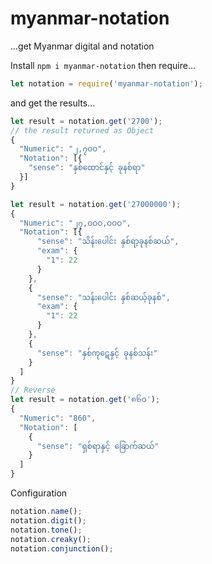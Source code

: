 # myanmar-notation
...get Myanmar digital and notation

Install `npm i myanmar-notation` then require...


```js
let notation = require('myanmar-notation');
```
and get the results...
```js
let result = notation.get('2700');
// the result returned as Object
{
  "Numeric": "၂,၇ဝဝ",
  "Notation": [{
    "sense": "နှစ်ထောင်နှင့် ခုနစ်ရာ"
  }]
}

let result = notation.get('27000000');
{
  "Numeric": "၂၇,ဝဝဝ,ဝဝဝ",
  "Notation": [{
      "sense": "သိန်းပေါင်း နှစ်ရာ့ခုနစ်ဆယ်",
      "exam": {
        "1": 22
      }
    },
    {
      "sense": "သန်းပေါင်း နှစ်ဆယ့်ခုနစ်",
      "exam": {
        "1": 22
      }
    },
    {
      "sense": "နှစ်ကု​ဋေ​နှင့် ခုနစ်သန်း"
    }
  ]
}
// Reverse
let result = notation.get('၈၆ဝ');
{
  "Numeric": "860",
  "Notation": [
    {
      "sense": "ရှစ်ရာနှင့် ခြောက်ဆယ်"
    }
  ]
}
```
Configuration
```js
notation.name();
notation.digit();
notation.tone();
notation.creaky();
notation.conjunction();
```
